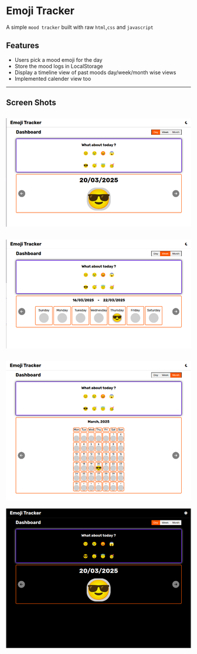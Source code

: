 # Emoji Tracker

A simple `mood tracker` built with raw `html`,`css` and `javascript`

## Features

- Users pick a mood emoji for the day
- Store the mood logs in LocalStorage
- Display a timeline view of past moods day/week/month wise views
- Implemented calender view too

---

## Screen Shots

## ![shot-1](./screenshots/shot-1.png)

## ![shot-2](./screenshots/shot-2.png)

## ![shot-3](./screenshots/shot-3.png)

![shot-4](./screenshots/shot-4.png)
